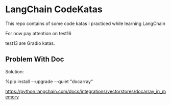 # LangChain CodeKatas

This repo contains of some code katas I practiced while learning LangChain

For now pay attention on test16

test13 are Gradio katas.

## Problem With Doc
Solution:

%pip install --upgrade --quiet  "docarray"

https://python.langchain.com/docs/integrations/vectorstores/docarray_in_memory

